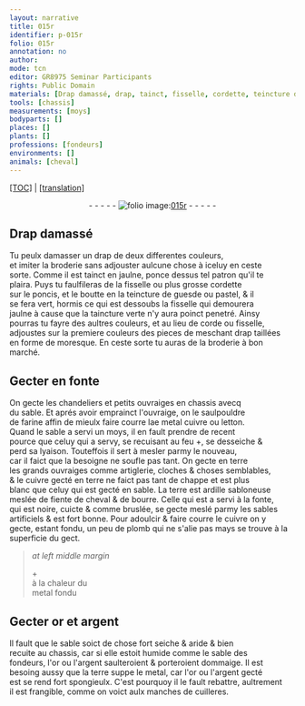 ```yaml
---
layout: narrative
title: 015r
identifier: p-015r
folio: 015r
annotation: no
author:
mode: tcn
editor: GR8975 Seminar Participants
rights: Public Domain
materials: [Drap damassé, drap, tainct, fisselle, cordette, teincture de guesde ou pastel,, taincture verte, corde, farine, cuivre, letton, terre, ardille sabloneuse, fiente de cheval, bourre, sables artificiels, plomb, metal, or, argent, sable des fondeurs]
tools: [chassis]
measurements: [moys]
bodyparts: []
places: []
plants: []
professions: [fondeurs]
environments: []
animals: [cheval]
---
```


<p><a href="{{ site.baseurl }}/normalized/">[TOC]</a> | <a href="{{ site.baseurl }}/texts/p-015r_tl/" target="_blank">[translation]</a></p><div class="folio" align="center">- - - - - <a href="http://gallica.bnf.fr/ark:/12148/btv1b10500001g/f35.image" target="_blank"><img src="https://cu-mkp.github.io/2017-workshop-edition/assets/photo-icon.png" alt="folio image: " style="display:inline-block; margin-bottom:-3px;"/>015r</a> - - - - - </div>  
  

## <span class="m">Drap damassé</span>

 
Tu peulx damasser un <span class="m">drap</span> de deux differentes couleurs,<br/> et imiter la broderie sans adjouster aulcune chose à iceluy en ceste<br/> sorte. Comme il est <span class="m">tainct</span> en jaulne, ponce dessus tel patron qu'il te<br/> plaira. Puys tu faulfileras de la <span class="m">fisselle</span> ou plus grosse <span class="m">cordette</span><br/> sur le poncis, et le boutte en la <span class="m">teincture de guesde ou pastel,</span> & il<br/> se fera vert, hormis ce qui est dessoubs la <span class="m">fisselle</span> qui demourera<br/> jaulne à cause que la <span class="m">taincture verte</span> n'y aura poinct penetré. Ainsy<br/> pourras tu fayre des aultres couleurs, et au lieu de <span class="m">corde</span> ou <span class="m">fisselle</span>,<br/> adjoustes sur la premiere couleur<span class="del">s</span> des pieces de meschant <span class="m">drap</span> taillées<br/> en forme de moresque. En ceste sorte tu auras de la broderie à bon<br/> marché.
 
 
  

## Gecter en fonte

 
On gecte les chandeliers et petits ouvraiges en <span class="tl">chassis</span> avecq<br/> du sable. Et aprés avoir emprainct l'ouvraige, on le saulpouldre<br/> de <span class="m">farine</span> affin de mieulx faire courre la<span class="del">e metal</span> <span class="m">cuivre</span> ou <span class="m">letton</span>.<br/> Quand le sable a servi un <span class="ms">moys</span>, il en fault prendre de recent<br/> pource que celuy qui a servy, se recuisant <span class="del">au feu</span> \+, se desseiche &<br/> perd sa lyaison. Touteffois il sert à mesler parmy le nouveau,<br/> car il faict que la besoigne ne soufle pas tant. On gecte en <span class="m">terre</span><br/> les grands ouvraiges comme artiglerie, cloches & choses semblables,<br/> & le <span class="m">cuivre</span> gecté en <span class="m">terre</span> ne faict pas tant de chappe et est plus<br/> blanc que celuy qui est gecté en sable. La <span class="m">terre</span> est <span class="m">ardille sabloneuse</span><br/> meslée de <span class="m">fiente de <span class="al">cheval</span></span> & de <span class="m">bourre</span>. Celle qui <span class="del">est</span> a servi à la fonte,<br/> qui est noire, cuicte & comme bruslée, se <span class="del">gecte</span> meslé parmy les <span class="m">sables<br/> artificiels</span> & est fort bonne. <span class="add">Pour adoulcir & faire courre le <span class="m">cuivre</span> on y<br/> gecte, esta<span class="exp">n</span>t fondu, un peu de <span class="m">plomb</span> qui ne s'alie pas mays se trouve à la<br/> superficie du gect.</span>
 
> *at left middle margin*
> 
> 
>   \+<br/> à la chaleur du<br/> <span class="m">metal</span> fondu
 
 
  

## Gecter <span class="m">or</span> et <span class="m">argent</span>

 
Il fault que le sable soict de chose fort seiche & aride & bien<br/> recuite au <span class="tl">chassis</span>, car si elle estoit humide comme le <span class="m">sable des<br/> <span class="pro">fondeurs</span></span>, l'<span class="m">or</span> ou l'<span class="m">argent</span> saulteroient & porteroient dommaige. Il est<br/> besoing aussy que la <span class="m">terre</span> suppe le <span class="m">metal</span>, car l'<span class="m">or</span> ou l'<span class="m">argent</span> gecté<br/> <span class="del">est</span> se rend fort spongieulx. C'est pourquoy il le fault rebattre, aultrem<span class="exp">ent</span><br/> il est frangible, co<span class="exp">mm</span>e on voict aulx manches de cuilleres.
 
